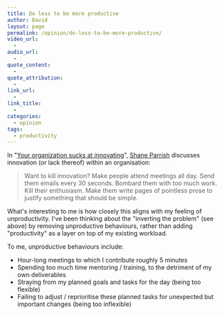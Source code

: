 ```yaml
---
title: Do less to be more productive
author: David
layout: page
permalink: /opinion/do-less-to-be-more-productive/
video_url:
  - 
audio_url:
  - 
quote_content:
  - 
quote_attribution:
  - 
link_url:
  - 
link_title:
  - 
categories:
  - opinion
tags:
  - productivity
---
```

In "[Your organization sucks at innovating][1]", [Shane Parrish][2] discusses innovation (or lack thereof) within an organisation:

> Want to kill innovation? Make people attend meetings all day. Send them emails every 30 seconds. Bombard them with too much work. Kill their enthusiasm. Make them write pages of pointless prose to justify something that should be simple.

What's interesting to me is how closely this aligns with my feeling of unproductivity. I've been thinking about the "inverting the problem" (see above) by removing unproductive behaviours, rather than adding "productivity" as a layer on top of my existing workload.

To me, unproductive behaviours include:

  * Hour-long meetings to which I contribute roughly 5 minutes
  * Spending too much time mentoring / training, to the detriment of my own deliverables
  * Straying from my planned goals and tasks for the day (being too flexible)
  * Failing to adjust / reprioritise these planned tasks for unexpected but important changes (being too inflexible)

 [1]: http://www.farnamstreetblog.com/2013/11/your-organization-sucks-at-innovating/
 [2]: https://twitter.com/farnamstreet
